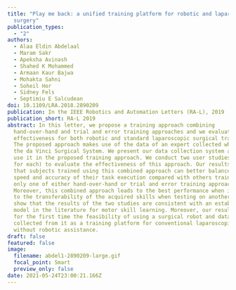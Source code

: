 ```yaml
---
title: "Play me back: a unified training platform for robotic and laparoscopic
  surgery"
publication_types:
  - "2"
authors:
  - Alaa Eldin Abdelaal
  - Maram Sakr
  - Apeksha Avinash
  - Shahed K Mohammed
  - Armaan Kaur Bajwa
  - Mohakta Sahni
  - Soheil Hor
  - Sidney Fels
  - Septimiu E Salcudean
doi: 10.1109/LRA.2018.2890209
publication: In the IEEE Robotics and Automation Letters (RA-L), 2019
publication_short: RA-L 2019
abstract: In this letter, we propose a training approach combining
  hand-over-hand and trial and error training approaches and we evaluate its
  effectiveness for both robotic and standard laparoscopic surgical training.
  The proposed approach makes use of the data of an expert collected while using
  the da Vinci Surgical System. We present our data collection system and how we
  use it in the proposed training approach. We conduct two user studies (N = 21
  for each) to evaluate the effectiveness of this approach. Our results show
  that subjects trained using this combined approach can better balance the
  speed and accuracy of their task execution compared with others trained using
  only one of either hand-over-hand or trial and error training approaches.
  Moreover, this combined approach leads to the best performance when it comes
  to the transferability of the acquired skills when testing on another task. We
  show that the results of the two studies are consistent with an established
  model in the literature for motor skill learning. Moreover, our results show
  for the first time the feasibility of using a surgical robot and data
  collected from it as a training platform for conventional laparoscopic surgery
  without robotic assistance.
draft: false
featured: false
image:
  filename: abdel1-2890209-large.gif
  focal_point: Smart
  preview_only: false
date: 2021-05-24T23:00:21.166Z
---
```

